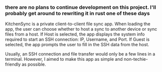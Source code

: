 

### there are no plans to continue development on this project. I'll probably get around to rewriting it in rust one of these days

KitchenSync is a private client-to-client file sync app. When loading the app, the user can choose whether to host a sync to another device or sync files from a host. If Host is selected, the app displays the system info required to start an SSH connection: IP, Username, and Port. If Guest is selected, the app prompts the user to fill in the SSH data from the host.

Usually, an SSH connection and file transfer would only be a few lines in a terminal. However, I aimed to make this app as simple and non-techie-friendly as possible.    
